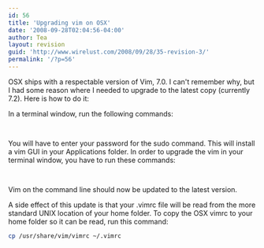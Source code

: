 ```yaml
---
id: 56
title: 'Upgrading vim on OSX'
date: '2008-09-28T02:04:56-04:00'
author: Tea
layout: revision
guid: 'http://www.wirelust.com/2008/09/28/35-revision-3/'
permalink: '/?p=56'
---
```


OSX ships with a respectable version of Vim, 7.0. I can't remember why, but I had some reason where I needed to upgrade to the latest copy (currently 7.2). Here is how to do it:

In a terminal window, run the following commands:

```bash
 
```

  
You will have to enter your password for the sudo command. This will install a vim GUI in your Applications folder. In order to upgrade the vim in your terminal window, you have to run these commands:

```bash
 
```

Vim on the command line should now be updated to the latest version.

A side effect of this update is that your .vimrc file will be read from the more standard UNIX location of your home folder. To copy the OSX vimrc to your home folder so it can be read, run this command:

```bash
cp /usr/share/vim/vimrc ~/.vimrc
```